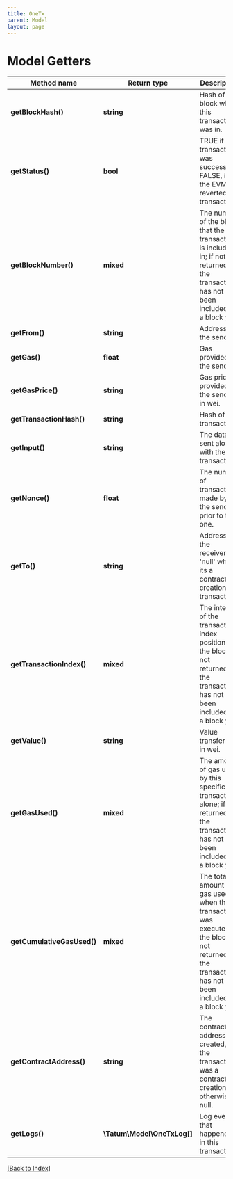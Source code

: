 ```yaml
---
title: OneTx
parent: Model
layout: page
---
```


# Model Getters

Method name | Return type | Description | Notes
------------ | ------------- | ------------- | -------------
**getBlockHash()** | **string** | Hash of the block where this transaction was in. | [optional]
**getStatus()** | **bool** | TRUE if the transaction was successful, FALSE, if the EVM reverted the transaction. | [optional]
**getBlockNumber()** | **mixed** | The number of the block that the transaction is included in; if not returned, the transaction has not been included in a block yet. | [optional]
**getFrom()** | **string** | Address of the sender. | [optional]
**getGas()** | **float** | Gas provided by the sender. | [optional]
**getGasPrice()** | **string** | Gas price provided by the sender in wei. | [optional]
**getTransactionHash()** | **string** | Hash of the transaction. | [optional]
**getInput()** | **string** | The data sent along with the transaction. | [optional]
**getNonce()** | **float** | The number of transactions made by the sender prior to this one. | [optional]
**getTo()** | **string** | Address of the receiver. 'null' when its a contract creation transaction. | [optional]
**getTransactionIndex()** | **mixed** | The integer of the transactions index position in the block; if not returned, the transaction has not been included in a block yet. | [optional]
**getValue()** | **string** | Value transferred in wei. | [optional]
**getGasUsed()** | **mixed** | The amount of gas used by this specific transaction alone; if not returned, the transaction has not been included in a block yet. | [optional]
**getCumulativeGasUsed()** | **mixed** | The total amount of gas used when this transaction was executed in the block; if not returned, the transaction has not been included in a block yet. | [optional]
**getContractAddress()** | **string** | The contract address created, if the transaction was a contract creation, otherwise null. | [optional]
**getLogs()** | [**\Tatum\Model\OneTxLog[]**](OneTxLog.md) | Log events, that happened in this transaction. | [optional]

[[Back to Index]](../index.md)
